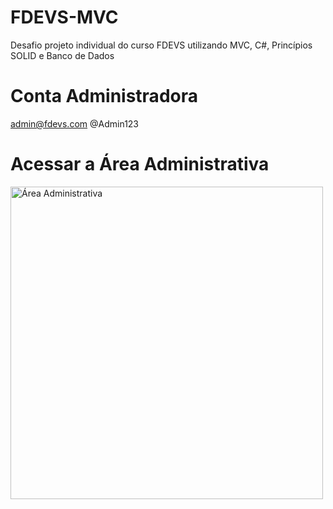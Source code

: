 # FDEVS-MVC
Desafio projeto individual do curso FDEVS utilizando MVC, C#, Princípios SOLID e Banco de Dados

# Conta Administradora 
admin@fdevs.com
@Admin123

# Acessar a Área Administrativa
<img src="wwwroot/img/ReadMe/AdminReadme.png" alt="Área Administrativa" width="500">
